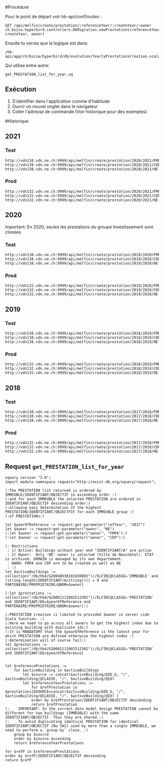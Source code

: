 #Procédure

Pour le point de départ voir hb-api/conf/routes :

    GET /api/melfin/create/prestation/:referenceYear/:createYear/:owner ch.bsisa.hyperbird.controllers.DbMigration.newPrestations(referenceYear, createYear, owner)


Ensuite tu verras que la logique est dans:

    /hb-api/app/ch/bsisa/hyperbird/db/evolution/YearlyPrestationsCreation.scala

Qui utilise entre autre: 

    get_PRESTATION_list_for_year.xq


## Exécution

1. S'identifier dans l'application comme d'habitude
1. Ouvrir un nouvel onglet dans le navigateur
1. Coller l'adresse de commande (Voir historique pour des exemples)

#Historique

## 2021
### Test
    http://vdn138.vdn.ne.ch:9999/api/melfin/create/prestation/2020/2021/FMPA
    http://vdn138.vdn.ne.ch:9999/api/melfin/create/prestation/2020/2021/CDP
    http://vdn138.vdn.ne.ch:9999/api/melfin/create/prestation/2020/2021/NE

### Prod
    http://vdn132.vdn.ne.ch:9999/api/melfin/create/prestation/2020/2021/FMPA
    http://vdn132.vdn.ne.ch:9999/api/melfin/create/prestation/2020/2021/CDP
    http://vdn132.vdn.ne.ch:9999/api/melfin/create/prestation/2020/2021/NE



## 2020 
Important: En 2020, seules les prestations du groupe Investissement sont clonées
### Test
    http://vdn138.vdn.ne.ch:9999/api/melfin/create/prestation/2019/2020/FMPA
    http://vdn138.vdn.ne.ch:9999/api/melfin/create/prestation/2019/2020/CDP
    http://vdn138.vdn.ne.ch:9999/api/melfin/create/prestation/2019/2020/NE
    
### Prod
    http://vdn132.vdn.ne.ch:9999/api/melfin/create/prestation/2019/2020/FMPA
    http://vdn132.vdn.ne.ch:9999/api/melfin/create/prestation/2019/2020/CDP
    http://vdn132.vdn.ne.ch:9999/api/melfin/create/prestation/2019/2020/NE


## 2019 
### Test
    http://vdn138.vdn.ne.ch:9999/api/melfin/create/prestation/2018/2019/FMPA
    http://vdn138.vdn.ne.ch:9999/api/melfin/create/prestation/2018/2019/CDP
    http://vdn138.vdn.ne.ch:9999/api/melfin/create/prestation/2018/2019/NE
    
### Prod
    http://vdn132.vdn.ne.ch:9999/api/melfin/create/prestation/2018/2019/FMPA
    http://vdn132.vdn.ne.ch:9999/api/melfin/create/prestation/2018/2019/CDP
    http://vdn132.vdn.ne.ch:9999/api/melfin/create/prestation/2018/2019/NE

## 2018 
### Test
    http://vdn138.vdn.ne.ch:9999/api/melfin/create/prestation/2017/2018/FMPA
    http://vdn138.vdn.ne.ch:9999/api/melfin/create/prestation/2017/2018/CDP
    http://vdn138.vdn.ne.ch:9999/api/melfin/create/prestation/2017/2018/NE
    
### Prod
    http://vdn132.vdn.ne.ch:9999/api/melfin/create/prestation/2017/2018/FMPA
    http://vdn132.vdn.ne.ch:9999/api/melfin/create/prestation/2017/2018/CDP
    http://vdn132.vdn.ne.ch:9999/api/melfin/create/prestation/2017/2018/NE



## Request `get_PRESTATION_list_for_year`

```
xquery version "3.0";
import module namespace request="http://exist-db.org/xquery/request";

(:The PRESTATION list returned is ordered by IMMEUBLE/IDENTIFIANT/OBJECTIF in ascending order :)
(:and for each IMMEUBLE the selected PRESTATION are ordered in IDENTIFIANT/OBJECTIF descending order:)
(:allowing easy determination of the highest PRESTATION/IDENTIFIANT/OBJECTFIF for each IMMEUBLE group :)
(:of PRESTATIONs:)

let $yearOfReference := request:get-parameter("refYear", "2017")
let $owner := request:get-parameter("owner", "NE")
(:let $owner := request:get-parameter("owner", "FMPA"):)
(:let $owner := request:get-parameter("owner", "CDP"):)

(: Restrictions 
 : 1) Active: Buildings without year end "IDENTIFIANT/A" are active 
 : 2) Owner:  Only 'NE' owner is selected (Ville de Neuchâtel). ETAT is archived. DOMAIN is managed by its own departement.
 : WARN: FMPA and CDP are to be created as well as NE
 : :)
let $activeBuildings := collection("/db/hb4/G20040930101030005")//ELFIN[@CLASSE='IMMEUBLE' and (string-length(IDENTIFIANT/A/string())) = 0 and PARTENAIRE/PROPRIETAIRE/@NOM=$owner]

(:let $prestations := collection("/db/hb4/G20081113902512302")//ELFIN[@CLASSE='PRESTATION' and IDENTIFIANT/DE=$yearOfReference and PARTENAIRE/PROPRIETAIRE/@NOM=$owner]:)

(:PRESTATION creation is limited to provided $owner in server side Scala function. :)
(:Here we need to go across all owners to get the highest index due to existing building with duplicate ids:)
(:It is MANDATORY that the $yearOfReference is the latest year for which PRESTATION are defined otherwise the highest index :)
(:determination will of course fail:)
let $prestations := collection("/db/hb4/G20081113902512302")//ELFIN[@CLASSE='PRESTATION' and IDENTIFIANT/DE=$yearOfReference]


let $referencePrestations := 
    for $activeBuilding in $activeBuildings 
        let $source := concat($activeBuilding/@ID_G, "/", $activeBuilding/@CLASSE, "/", $activeBuilding/@Id) 
        let $referenceYearPrestations := 
            for $refPrestation in $prestations[@SOURCE=concat($activeBuilding/@ID_G, "/", $activeBuilding/@CLASSE, "/", $activeBuilding/@Id) ]
            order by $refPrestation/IDENTIFIANT/OBJECTIF descending
            return $refPrestation
(:    IMPORTANT: In the current data model design PRESTATION cannot be different for two buildings (IMMEUBLE) with the same IDENTIFIANT/OBJECTIF. Thus they are shared.:)
(:    To avoid duplicating identical PRESTATION for identical IDENTIFIANT/OBJECTIF (No SAI) used by more than a single IMMEUBLE, we need to perform a `group by` close. :)
    group by $source
    order by $source ascending
    return $referenceYearPrestations

for $refP in $referencePrestations
order by $refP/IDENTIFIANT/OBJECTIF descending
return $refP


```